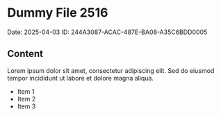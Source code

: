 # Dummy File 2516

Date: 2025-04-03
ID: 244A3087-ACAC-487E-BA08-A35C6BDD0005

## Content

Lorem ipsum dolor sit amet, consectetur adipiscing elit.
Sed do eiusmod tempor incididunt ut labore et dolore magna aliqua.

* Item 1
* Item 2
* Item 3
